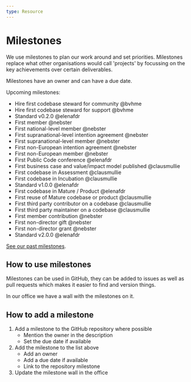 ```yaml
---
type: Resource
---
```


# Milestones

We use milestones to plan our work around and set priorities. Milestones replace what other organisations would call 'projects' by focussing on the key achievements over certain deliverables.

Milestones have an owner and can have a due date.

Upcoming milestones:

* Hire first codebase steward for community @bvhme
* Hire first codebase steward for support @bvhme
* Standard v0.2.0 @elenafdr
* First member @nebster
* First national-level member @nebster
* First supranational-level intention agreement @nebster
* First supranational-level member @nebster
* First non-European intention agreement @nebster
* First non-European member @nebster
* First Public Code conference @elenafdr
* First business case and value/impact model published @clausmullie
* First codebase in Assessment @clausmullie
* First codebase in Incubation @clausmullie
* Standard v1.0.0 @elenafdr
* First codebase in Mature / Product @elenafdr
* First reuse of Mature codebase or product @clausmullie
* First third party contributor on a codebase @clausmullie
* First third party maintainer on a codebase @clausmullie
* First member contribution @nebster
* First non-director gift @nebster
* First non-director grant @nebster
* Standard v2.0.0 @elenafdr

[See our past milestones](past-milestones.md).

## How to use milestones

Milestones can be used in GitHub, they can be added to issues as well as pull requests which makes it easier to find and version things.

In our office we have a wall with the milestones on it.

## How to add a milestone

1. Add a milestone to the GitHub repository where possible
    * Mention the owner in the description
    * Set the due date if available
2. Add the milestone to the list above
    * Add an owner
    * Add a due date if available
    * Link to the repository milestone
3. Update the milestone wall in the office
